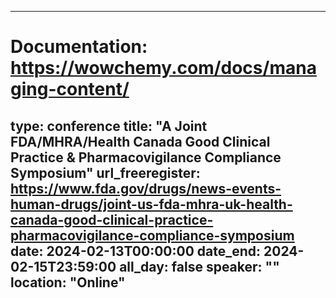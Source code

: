 
---
# Documentation: https://wowchemy.com/docs/managing-content/
type: conference
title: "A Joint FDA/MHRA/Health Canada Good Clinical Practice & Pharmacovigilance Compliance Symposium"
url_freeregister: https://www.fda.gov/drugs/news-events-human-drugs/joint-us-fda-mhra-uk-health-canada-good-clinical-practice-pharmacovigilance-compliance-symposium
date: 2024-02-13T00:00:00
date_end: 2024-02-15T23:59:00
all_day: false
speaker: ""
location: "Online"
---
